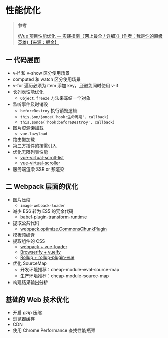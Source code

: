 # 性能优化

> **参考**
>
> [《Vue 项目性能优化 — 实践指南（网上最全 / 详细）》(作者：我是你的超级英雄)【来源：掘金】](https://juejin.cn/post/6844903913410314247)

## 一 代码层面

- v-if 和 v-show 区分使用场景
- computed 和 watch 区分使用场景
- v-for 遍历必须为 item 添加 key，且避免同时使用 v-if
- 长列表性能优化
  - `Object.freeze` 方法来冻结一个对象
- 监听事件及时销毁
  - `beforeDestroy` 执行销毁逻辑
  - `this.$on/$once('hook:生命周期'，callback)`
  - `this.$once('hook:beforeDestroy', callback)`
- 图片资源懒加载
  - `vue-lazyload`
- 路由懒加载
- 第三方插件的按需引入
- 优化无限列表性能
  - [vue-virtual-scroll-list](https://github.com/tangbc/vue-virtual-scroll-list)
  - [vue-virtual-scroller](https://github.com/Akryum/vue-virtual-scroller)
- 服务端渲染 SSR or 预渲染

## 二 Webpack 层面的优化

- 图片压缩
  - `image-webpack-loader`
- 减少 ES6 转为 ES5 的冗余代码
  - [babel-plugin-transform-runtime](https://babeljs.io/docs/en/babel-plugin-transform-runtime)
- 提取公共代码
  - [webpack.optimize.CommonsChunkPlugin](https://webpack.docschina.org/plugins/commons-chunk-plugin/)
- 模板预编译
- 提取组件的 CSS
  - [webpack + vue-loader](https://vue-loader.vuejs.org/zh-cn/configurations/extract-css.html)
  - [Browserify + vueify](https://github.com/vuejs/vueify#css-extraction)
  - [Rollup + rollup-plugin-vue](https://vuejs.github.io/rollup-plugin-vue/#/en/2.3/?id=custom-handler)
- 优化 SourceMap
  - 开发环境推荐：cheap-module-eval-source-map
  - 生产环境推荐：cheap-module-source-map
- 构建结果输出分析

## 基础的 Web 技术优化

- 开启 gzip 压缩
- 浏览器缓存
- CDN
- 使用 Chrome Performance 查找性能瓶颈
